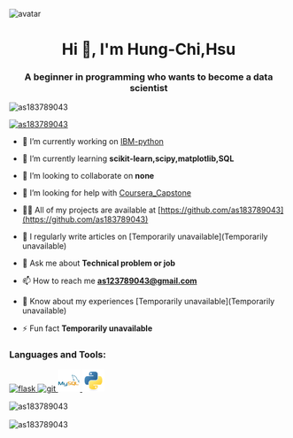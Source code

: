 ![avatar](https://www.pexels.com/zh-tw/photo/326055/)
<h1 align="center">Hi 👋, I'm Hung-Chi,Hsu</h1>
<h3 align="center">A beginner in programming who wants to become a data scientist</h3>

<p align="left"> <img src="https://komarev.com/ghpvc/?username=as183789043&label=Profile%20views&color=0e75b6&style=flat" alt="as183789043" /> </p>

<p align="left"> <a href="https://github.com/ryo-ma/github-profile-trophy"><img src="https://github-profile-trophy.vercel.app/?username=as183789043" alt="as183789043" /></a> </p>

- 🔭 I’m currently working on [IBM-python](https://github.com/as183789043/IBM-python)

- 🌱 I’m currently learning **scikit-learn,scipy,matplotlib,SQL**

- 👯 I’m looking to collaborate on **none**

- 🤝 I’m looking for help with [Coursera_Capstone](https://github.com/as183789043/Coursera_Capstone)

- 👨‍💻 All of my projects are available at [https://github.com/as183789043](https://github.com/as183789043)

- 📝 I regularly write articles on [Temporarily unavailable](Temporarily unavailable)

- 💬 Ask me about **Technical problem or job**

- 📫 How to reach me **as123789043@gmail.com**

- 📄 Know about my experiences [Temporarily unavailable](Temporarily unavailable)

- ⚡ Fun fact **Temporarily unavailable**


<h3 align="left">Languages and Tools:</h3>
<p align="left"> <a href="https://flask.palletsprojects.com/" target="_blank"> <img src="https://www.vectorlogo.zone/logos/pocoo_flask/pocoo_flask-icon.svg" alt="flask" width="40" height="40"/> </a> <a href="https://git-scm.com/" target="_blank"> <img src="https://www.vectorlogo.zone/logos/git-scm/git-scm-icon.svg" alt="git" width="40" height="40"/> </a> <a href="https://www.mysql.com/" target="_blank"> <img src="https://raw.githubusercontent.com/devicons/devicon/master/icons/mysql/mysql-original-wordmark.svg" alt="mysql" width="40" height="40"/> </a> <a href="https://www.python.org" target="_blank"> <img src="https://raw.githubusercontent.com/devicons/devicon/master/icons/python/python-original.svg" alt="python" width="40" height="40"/> </a> </p>

<p><img align="center" src="https://github-readme-stats.vercel.app/api/top-langs?username=as183789043&show_icons=true&locale=en&layout=compact" alt="as183789043" /></p>

<p><img align="center" src="https://github-readme-streak-stats.herokuapp.com/?user=as183789043&" alt="as183789043" /></p>

